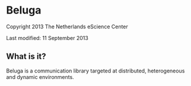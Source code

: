 Beluga
======

Copyright 2013 The Netherlands eScience Center

Last modified: 11 September 2013

What is it?
-----------

Beluga is a communication library targeted at distributed, 
heterogeneous and dynamic environments. 
